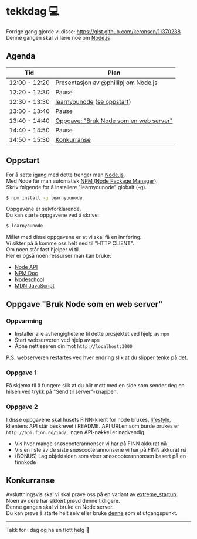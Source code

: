 # tekkdag :computer:

Forrige gang gjorde vi disse: https://gist.github.com/keronsen/11370238  
Denne gangen skal vi lære noe om [Node.js](http://nodejs.org/)

## Agenda

Tid | Plan
--- | ---
12:00 - 12:20 | Presentasjon av @phillipj om Node.js
12:20 - 12:30 | Pause
12:30 - 13:30 | [learnyounode](https://github.com/rvagg/learnyounode) (<a href="#Oppstart">se oppstart</a>)
13:30 - 13:40 | Pause
13:40 - 14:40 | <a href="#Oppgave">Oppgave: "Bruk Node som en web server"</a>
14:40 - 14:50 | Pause
14:50 - 15:30 | <a href="#Konkurranse">Konkurranse</a>

<a name="Oppstart"></a>
## Oppstart
For å sette igang med dette trenger man [Node.js](http://nodejs.org/).  
Med Node får man automatisk [NPM (Node Package Manager)](https://www.npmjs.org/doc/cli/npm.html).  
Skriv følgende for å installere "learnyounode" globalt (-g).

```sh
$ npm install -g learnyounode
```

Oppgavene er selvforklarende.  
Du kan starte oppgavene ved å skrive:

```sh
$ learnyounode
```

Målet med disse oppgavene er at vi skal få en innføring.  
Vi sikter på å komme oss helt ned til "HTTP CLIENT".  
Om noen står fast hjelper vi til.  
Her er også noen ressurser man kan bruke:  
- [Node API](http://nodejs.org/api/)
- [NPM Doc](https://www.npmjs.org/doc/cli/npm.html)
- [Nodeschool](http://nodeschool.io/)
- [MDN JavaScript](https://developer.mozilla.org/en-US/docs/Web/JavaScript)

<a name="Oppgave"></a>
## Oppgave "Bruk Node som en web server"

### Oppvarming

- Installer alle avhengighetene til dette prosjektet ved hjelp av `npm`
- Start webserveren ved hjelp av `npm`
- Åpne nettleseren din mot `http://localhost:3000`

P.S. webserveren restartes ved hver endring slik at du slipper tenke på det.

### Oppgave 1

Få skjema til å fungere slik at du blir møtt med en side som sender deg en hilsen ved trykk på "Send til server"-knappen.

### Oppgave 2

I disse oppgavene skal husets FINN-klient for node brukes, [lifestyle](https://github.com/finn-no/lifestyle), klientens API står beskrevet i README.
API URLen som burde brukes er `http://api.finn.no/iad/`, ingen API-nøkkel er nødvendig.

* Vis hvor mange snøscooterannonser vi har på FINN akkurat nå
* Vis en liste av de siste snøscooterannonsene vi har på FINN akkurat nå
* (BONUS) Lag objektsiden som viser snøscooterannonsen basert på en finnkode

<a name="Konkurranse"></a>
## Konkurranse
Avsluttningsvis skal vi skal prøve oss på en variant av [extreme_startup](https://github.com/rchatley/extreme_startup).  
Noen av dere har sikkert prøvd denne tidligere.  
Denne gangen skal vi bruke en Node server.  
Du kan prøve å starte helt selv eller bruke [denne](https://github.com/Andersos/extreme) som et utgangspunkt.

---
Takk for i dag og ha en flott helg :tada:

